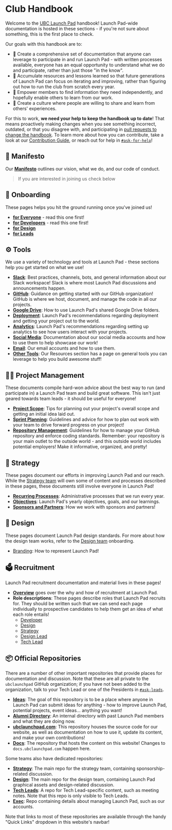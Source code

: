 # Club Handbook

Welcome to the [UBC Launch Pad](https://ubclaunchpad.com/) handbook! Launch Pad-wide documentation is hosted in these sections - if you're not sure about something, this is the first place to check.

Our goals with this handbook are to:

- 📝 Create a comprehensive set of documentation that anyone can leverage to participate in and run Launch Pad - with written processes available, everyone has an equal opportunity to understand what we do and participate, rather than just those "in the know".
- 🧠 Accumulate resources and lessons learned so that future generations of Launch Pad can focus on iterating and improving, rather than figuring out how to run the club from scratch every year.
- 💪 Empower members to find information they need independently, and hopefully enable others to learn from our work.
- 💬 Create a culture where people are willing to share and learn from others' experiences.

For this to work, **we need your help to keep the handbook up to date**! That means proactively making changes when you see something incorrect, outdated, or that you disagree with, and participating in [pull requests to change the handbook](https://github.com/ubclaunchpad/docs/pulls). To learn more about how you can contribute, take a look at our [Contribution Guide](/CONTRIBUTING.md), or reach out for help in [`#ask-for-help`](https://ubclaunchpad.slack.com/messages/CJXM08QBB)!

## 🔖 Manifesto

Our [**Manifesto**](manifesto.md) outlines our vision, what we do, and our code of conduct.

> If you are interested in joining us check below

## 🚀 Onboarding

These pages helps you hit the ground running once you've joined us!

- [**for Everyone**](./onboarding/everyone.md) - read this one first!
- [**for Developers**](./onboarding/developers.md) - read this one first!
- [**for Design**](./onboarding/design.md)
- [**for Leads**](./onboarding/leads.md)

## ⚙️ Tools

We use a variety of technology and tools at Launch Pad - these sections help you get started on what we use!

- [**Slack**](./tools/slack.md): Best practices, channels, bots, and general information about our Slack workspace! Slack is where most Launch Pad discussions and announcements happen.
- [**GitHub**](./tools/github.md): Guidance on getting started with our GitHub organization! GitHub is where we host, document, and manage the code in all our projects.
- [**Google Drive**](./tools/drive.md): How to use Launch Pad's shared Google Drive folders.
- [**Deployment**](./tools/deployment.md): Launch Pad's recommendations regarding deployment and getting your project out to the world.
- [**Analytics**](./tools/analytics.md): Launch Pad's recommendations regarding setting up analytics to see how users interact with your projects.
- [**Social Media**](./tools/social-media.md): Documentation about our social media accounts and how to use them to help showcase our work!
- [**Email**](./tools/email.md): Our email accounts and how to use them.
- [**Other Tools**](../resources/tools.md): Our Resources section has a page on general tools you can leverage to help you build awesome stuff!

## 👨‍💼 Project Management

These documents compile hard-won advice about the best way to run (and participate in) a Launch Pad team and build great software. This isn't just geared towards team leads - it should be useful for everyone!

- [**Project Scope**](./project-management/scope.md): Tips for planning out your project's overall scope and getting an initial idea laid out.
- [**Sprint Planning**](./project-management/sprints.md): Guidelines and advice for how to plan out work with your team to drive forward progress on your project!
- [**Repository Management**](./project-management/repositories.md): Guidelines for how to manage your GitHub repository and enforce coding standards. Remember: your repository is your main outlet to the outside world - and this outside world includes potential employers! Make it informative, organized, and pretty!

## 💼 Strategy

These pages document our efforts in improving Launch Pad and our reach. While the [Strategy team](/handbook/onboarding/strategy.md) will own some of content and processes described in these pages, these documents still involve everyone in Launch Pad!

- [**Recurring Processes**](./strategy/recurring-processes.md): Administrative processes that we run every year.
- [**Objectives**](./strategy/objectives.md): Launch Pad's yearly objectives, goals, and our learnings.
- [**Sponsors and Partners**](./strategy/sponsors-and-partners.md): How we work with sponsors and partners!

## 🎨 Design

These pages document Launch Pad design standards. For more about how the design team works, refer to the [Design team](/handbook/onboarding/strategy.md) onboarding.

- [Branding](./design/branding.md): How to represent Launch Pad!

## 🗳️ Recruitment

Launch Pad recruitment documentation and material lives in these pages!

- [**Overview**](/handbook/recruitment/overview.md) goes over the why and how of recruitment at Launch Pad.
- **Role descriptions**: These pages describe roles that Launch Pad recruits for. They should be written such that we can send each page individually to prospective candidates to help them get an idea of what each role entails!
  - [Developer](./recruitment/developer.md)
  - [Design](./recruitment/designer.md)
  - [Strategy](./recruitment/strategy.md)
  - [Design Lead](./recruitment/design-lead.md)
  - [Tech Lead](./recruitment/tech-lead.md)

## 📦 Official Repositories

There are a number of other important repositories that provide places for documentation and discussion. Note that these are all private to the `ubclaunchpad` GitHub organization; if you have not been added to the organization, talk to your Tech Lead or one of the Presidents in [`#ask-leads`](https://ubclaunchpad.slack.com/messages/CK935RD3Q/).

- [**Ideas**](https://github.com/ubclaunchpad/ideas): The goal of this repository is to be a place where anyone in Launch Pad can submit ideas for anything - how to improve Launch Pad, potential projects, event ideas... anything you want!
- [**Alumni Directory**](https://github.com/ubclaunchpad/alumni-directory): An internal directory with past Launch Pad members and what they are doing now.
- [**ubclaunchpad.com**](https://github.com/ubclaunchpad/ubclaunchpad.com): This repository houses the source code for our website, as well as documentation on how to use it, update its content, and make your own contributions!
- [**Docs**](https://github.com/ubclaunchpad/ideas): The repository that hosts the content on this website! Changes to `docs.ubclaunchpad.com` happen here.

Some teams also have dedicated repositories:

- [**Strategy**](https://github.com/ubclaunchpad/strategy): The main repo for the strategy team, containing sponsorship-related discussion.
- [**Design**](https://github.com/ubclaunchpad/design): The main repo for the design team, containing Launch Pad graphical assets and design-related discussion.
- [**Tech Leads**](https://github.com/ubclaunchpad/tech-leads): A repo for Tech Lead-specific content, such as meeting notes. Note that this repo is only visible to Tech Leads.
- [**Exec**](https://github.com/ubclaunchpad/exec): Repo containing details about managing Launch Pad, such as our accounts.

Note that links to most of these repositories are available through the handy "Quick Links" dropdown in this website's navbar!
